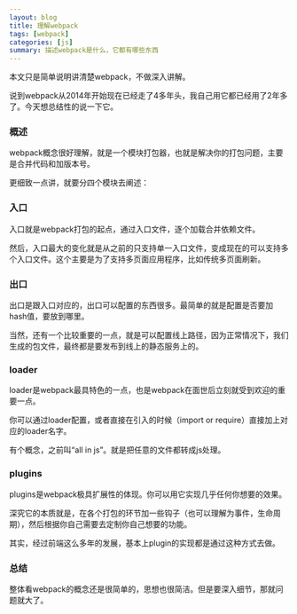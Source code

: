 ```yaml
---
layout: blog
title: 理解webpack
tags: [webpack]
categories: [js]
summary: 描述webpack是什么，它都有哪些东西
---
```


本文只是简单说明讲清楚webpack，不做深入讲解。

说到webpack从2014年开始现在已经走了4多年头，我自己用它都已经用了2年多了。今天想总结性的说一下它。

### 概述

webpack概念很好理解，就是一个模块打包器，也就是解决你的打包问题，主要是合并代码和加版本号。

更细致一点讲，就要分四个模块去阐述：

### 入口

入口就是webpack打包的起点，通过入口文件，逐个加载合并依赖文件。

然后，入口最大的变化就是从之前的只支持单一入口文件，变成现在的可以支持多个入口文件。这个主要是为了支持多页面应用程序，比如传统多页面刷新。

### 出口

出口是跟入口对应的，出口可以配置的东西很多。最简单的就是配置是否要加hash值，要放到哪里。

当然，还有一个比较重要的一点，就是可以配置线上路径，因为正常情况下，我们生成的包文件，最终都是要发布到线上的静态服务上的。

### loader

loader是webpack最具特色的一点，也是webpack在面世后立刻就受到欢迎的重要一点。

你可以通过loader配置，或者直接在引入的时候（import or require）直接加上对应的loader名字。

有个概念，之前叫“all in js”。就是把任意的文件都转成js处理。


### plugins

plugins是webpack极具扩展性的体现。你可以用它实现几乎任何你想要的效果。

深究它的本质就是，在各个打包的环节加一些钩子（也可以理解为事件，生命周期），然后根据你自己需要去定制你自己想要的功能。

其实，经过前端这么多年的发展，基本上plugin的实现都是通过这种方式去做。

### 总结

整体看webpack的概念还是很简单的，思想也很简洁。但是要深入细节，那就问题就大了。